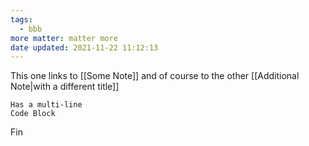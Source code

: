 ```yaml
---
tags:
  - bbb
more matter: matter more
date updated: 2021-11-22 11:12:13
---
```


This one links to [[Some Note]] and of course
to the other [[Additional Note|with a different title]]

```
Has a multi-line
Code Block
```

Fin
